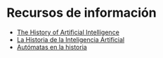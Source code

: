 # Recursos de información 

- [The History of Artificial Intelligence](https://sitn.hms.harvard.edu/flash/2017/history-artificial-intelligence/)
- [La Historia de la Inteligencia Artificial](https://ellisalicante.org/book/historia-de-la-inteligencia-artificial#:~:text=Heron%20de%20Alejandr%C3%ADa%20en%20el,puertas%20que%20se%20abren%20solas.)
- [Autómatas en la historia](https://automata.cps.unizar.es/Historia/Webs/automatas_en_la_historia.htm)
